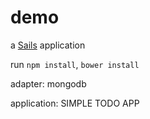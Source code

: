 # demo

a [Sails](http://sailsjs.org) application

run `npm install`, `bower install` 

adapter: mongodb

application: SIMPLE TODO APP


